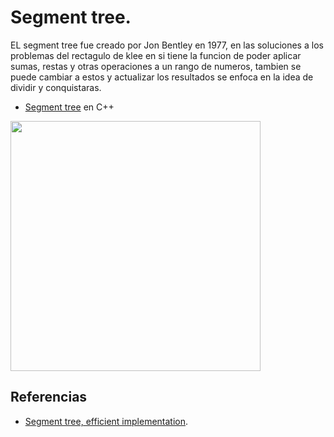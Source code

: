 # Segment tree.

EL segment tree fue creado por Jon Bentley en 1977, en las soluciones a los problemas del rectagulo de klee en si tiene la funcion de poder aplicar sumas, restas y otras operaciones a un rango de numeros, tambien se puede cambiar a estos y actualizar los resultados se enfoca en la idea de dividir y conquistaras.
* [Segment tree](https://github.com/Lutyvr02/Algoritmica/blob/main/Contenidos/Segment_tree/Segment_tree.cpp) en C++
<img src="https://user-images.githubusercontent.com/101956531/193722579-7a410187-8d96-49e8-b746-023d0f4b96c5.png" width="400">

## Referencias
* [Segment tree, efficient implementation](https://www.geeksforgeeks.org/segment-tree-efficient-implementation/?ref=lbp).


